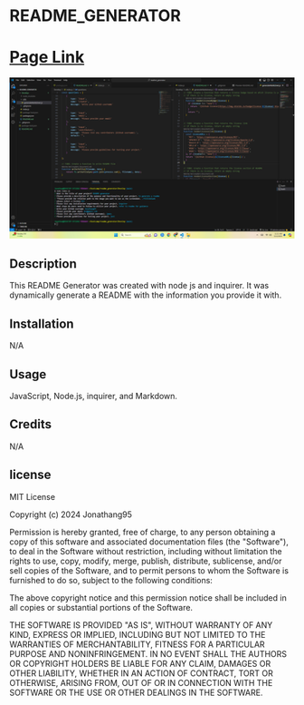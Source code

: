 # README_GENERATOR
# [Page Link](https://drive.google.com/file/d/1uQqCpSFsbAQWGcBm0jqkBtR31dE1qxYU/view)

![](./Develop/assets/Screenshot%202024-03-12%20112145.png)
## Description
This README Generator was created with node js and inquirer. It was dynamically generate a README with the information you provide it with.
## Installation
N/A

## Usage 
JavaScript, Node.js, inquirer, and Markdown.

## Credits
N/A

## license


MIT License

Copyright (c) 2024 Jonathang95

Permission is hereby granted, free of charge, to any person obtaining a copy
of this software and associated documentation files (the "Software"), to deal
in the Software without restriction, including without limitation the rights
to use, copy, modify, merge, publish, distribute, sublicense, and/or sell
copies of the Software, and to permit persons to whom the Software is
furnished to do so, subject to the following conditions:

The above copyright notice and this permission notice shall be included in all
copies or substantial portions of the Software.

THE SOFTWARE IS PROVIDED "AS IS", WITHOUT WARRANTY OF ANY KIND, EXPRESS OR
IMPLIED, INCLUDING BUT NOT LIMITED TO THE WARRANTIES OF MERCHANTABILITY,
FITNESS FOR A PARTICULAR PURPOSE AND NONINFRINGEMENT. IN NO EVENT SHALL THE
AUTHORS OR COPYRIGHT HOLDERS BE LIABLE FOR ANY CLAIM, DAMAGES OR OTHER
LIABILITY, WHETHER IN AN ACTION OF CONTRACT, TORT OR OTHERWISE, ARISING FROM,
OUT OF OR IN CONNECTION WITH THE SOFTWARE OR THE USE OR OTHER DEALINGS IN THE
SOFTWARE.
